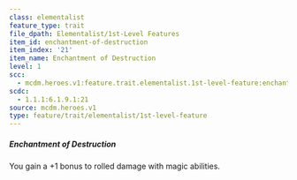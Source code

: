 ```yaml
---
class: elementalist
feature_type: trait
file_dpath: Elementalist/1st-Level Features
item_id: enchantment-of-destruction
item_index: '21'
item_name: Enchantment of Destruction
level: 1
scc:
  - mcdm.heroes.v1:feature.trait.elementalist.1st-level-feature:enchantment-of-destruction
scdc:
  - 1.1.1:6.1.9.1:21
source: mcdm.heroes.v1
type: feature/trait/elementalist/1st-level-feature
---
```


##### Enchantment of Destruction

You gain a +1 bonus to rolled damage with magic abilities.
